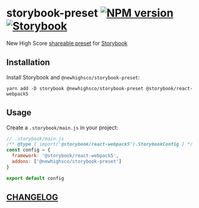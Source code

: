 # storybook-preset [![NPM version](https://img.shields.io/npm/v/@newhighsco/storybook-preset.svg)](https://www.npmjs.com/package/@newhighsco/storybook-preset) [![Storybook](https://raw.githubusercontent.com/storybooks/brand/master/badge/badge-storybook.svg)](https://newhighsco-storybook-preset.netlify.app)

New High Score [shareable preset](https://storybook.js.org/docs/presets/introduction/) for [Storybook](https://storybook.js.org/)

## Installation

Install Storybook and `@newhighsco/storybook-preset`:

```
yarn add -D storybook @newhighsco/storybook-preset @storybook/react-webpack5
```

## Usage

Create a `.storybook/main.js` in your project:

```js
// .storybook/main.js
/** @type { import('@storybook/react-webpack5').StorybookConfig } */
const config = {
  framework: '@storybook/react-webpack5',
  addons: ['@newhighsco/storybook-preset']
}

export default config
```

## [CHANGELOG](CHANGELOG.md)
